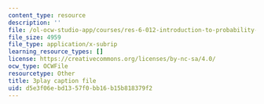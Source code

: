 ```yaml
---
content_type: resource
description: ''
file: /ol-ocw-studio-app/courses/res-6-012-introduction-to-probability-spring-2018/d5e3f06ebd1357f0bb16b15b818379f2_UcKhhEc_LyQ.vtt
file_size: 4959
file_type: application/x-subrip
learning_resource_types: []
license: https://creativecommons.org/licenses/by-nc-sa/4.0/
ocw_type: OCWFile
resourcetype: Other
title: 3play caption file
uid: d5e3f06e-bd13-57f0-bb16-b15b818379f2
---
```

